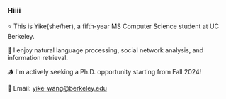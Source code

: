 ### Hiiii

⭐️ This is Yike(she/her), a fifth-year MS Computer Science student at UC Berkeley.

🌱 I enjoy natural language processing, social network analysis, and information retrieval.

🪵 I'm actively seeking a Ph.D. opportunity starting from Fall 2024!

🌸 Email: yike_wang@berkeley.edu

